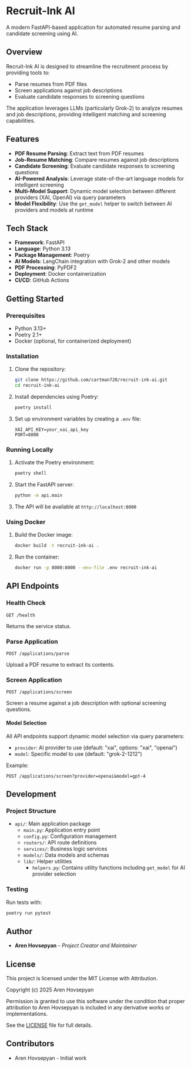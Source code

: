 # Recruit-Ink AI

A modern FastAPI-based application for automated resume parsing and candidate screening using AI.

## Overview

Recruit-Ink AI is designed to streamline the recruitment process by providing tools to:

- Parse resumes from PDF files
- Screen applications against job descriptions
- Evaluate candidate responses to screening questions

The application leverages LLMs (particularly Grok-2) to analyze resumes and job descriptions, providing intelligent matching and screening capabilities.

## Features

- **PDF Resume Parsing**: Extract text from PDF resumes
- **Job-Resume Matching**: Compare resumes against job descriptions
- **Candidate Screening**: Evaluate candidate responses to screening questions
- **AI-Powered Analysis**: Leverage state-of-the-art language models for intelligent screening
- **Multi-Model Support**: Dynamic model selection between different providers (XAI, OpenAI) via query parameters
- **Model Flexibility**: Use the `get_model` helper to switch between AI providers and models at runtime

## Tech Stack

- **Framework**: FastAPI
- **Language**: Python 3.13
- **Package Management**: Poetry
- **AI Models**: LangChain integration with Grok-2 and other models
- **PDF Processing**: PyPDF2
- **Deployment**: Docker containerization
- **CI/CD**: GitHub Actions

## Getting Started

### Prerequisites

- Python 3.13+
- Poetry 2.1+
- Docker (optional, for containerized deployment)

### Installation

1. Clone the repository:
   ```bash
   git clone https://github.com/cartman720/recruit-ink-ai.git
   cd recruit-ink-ai
   ```

2. Install dependencies using Poetry:
   ```bash
   poetry install
   ```

3. Set up environment variables by creating a `.env` file:
   ```
   XAI_API_KEY=your_xai_api_key
   PORT=8000
   ```

### Running Locally

1. Activate the Poetry environment:
   ```bash
   poetry shell
   ```

2. Start the FastAPI server:
   ```bash
   python -m api.main
   ```

3. The API will be available at `http://localhost:8000`

### Using Docker

1. Build the Docker image:
   ```bash
   docker build -t recruit-ink-ai .
   ```

2. Run the container:
   ```bash
   docker run -p 8000:8000 --env-file .env recruit-ink-ai
   ```

## API Endpoints

### Health Check
```
GET /health
```
Returns the service status.

### Parse Application
```
POST /applications/parse
```
Upload a PDF resume to extract its contents.

### Screen Application
```
POST /applications/screen
```
Screen a resume against a job description with optional screening questions.

#### Model Selection
All API endpoints support dynamic model selection via query parameters:
- `provider`: AI provider to use (default: "xai", options: "xai", "openai")
- `model`: Specific model to use (default: "grok-2-1212")

Example:
```
POST /applications/screen?provider=openai&model=gpt-4
```

## Development

### Project Structure

- `api/`: Main application package
  - `main.py`: Application entry point
  - `config.py`: Configuration management
  - `routers/`: API route definitions
  - `services/`: Business logic services
  - `models/`: Data models and schemas
  - `lib/`: Helper utilities
    - `helpers.py`: Contains utility functions including `get_model` for AI provider selection

### Testing

Run tests with:
```bash
poetry run pytest
```

## Author

- **Aren Hovsepyan** - *Project Creator and Maintainer*

## License

This project is licensed under the MIT License with Attribution.

Copyright (c) 2025 Aren Hovsepyan

Permission is granted to use this software under the condition that proper attribution to Aren Hovsepyan is included in any derivative works or implementations.

See the [LICENSE](LICENSE) file for full details.

## Contributors

- Aren Hovsepyan - Initial work
